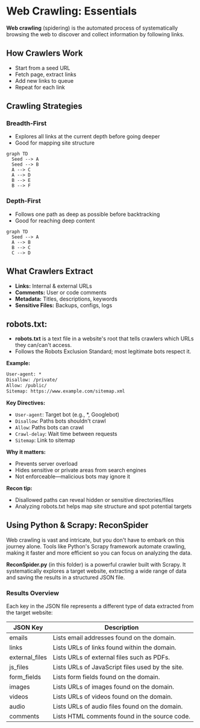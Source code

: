 # Web Crawling: Essentials

**Web crawling** (spidering) is the automated process of systematically browsing the web to discover and collect information by following links.

## How Crawlers Work
- Start from a seed URL
- Fetch page, extract links
- Add new links to queue
- Repeat for each link

## Crawling Strategies

### Breadth-First
- Explores all links at the current depth before going deeper
- Good for mapping site structure

```mermaid
graph TD
  Seed --> A
  Seed --> B
  A --> C
  A --> D
  B --> E
  B --> F
```

### Depth-First
- Follows one path as deep as possible before backtracking
- Good for reaching deep content

```mermaid
graph TD
  Seed --> A
  A --> B
  B --> C
  C --> D
```

## What Crawlers Extract
- **Links:** Internal & external URLs
- **Comments:** User or code comments
- **Metadata:** Titles, descriptions, keywords
- **Sensitive Files:** Backups, configs, logs

## robots.txt:
- **robots.txt** is a text file in a website's root that tells crawlers which URLs they can/can't access.
- Follows the Robots Exclusion Standard; most legitimate bots respect it.

**Example:**
```txt
User-agent: *
Disallow: /private/
Allow: /public/
Sitemap: https://www.example.com/sitemap.xml
```

**Key Directives:**
- `User-agent`: Target bot (e.g., *, Googlebot)
- `Disallow`: Paths bots shouldn't crawl
- `Allow`: Paths bots can crawl
- `Crawl-delay`: Wait time between requests
- `Sitemap`: Link to sitemap

**Why it matters:**
- Prevents server overload
- Hides sensitive or private areas from search engines
- Not enforceable—malicious bots may ignore it

**Recon tip:**
- Disallowed paths can reveal hidden or sensitive directories/files
- Analyzing robots.txt helps map site structure and spot potential targets 

## Using Python & Scrapy: ReconSpider
Web crawling is vast and intricate, but you don't have to embark on this journey alone. Tools like Python's Scrapy framework automate crawling, making it faster and more efficient so you can focus on analyzing the data.

**ReconSpider.py** (in this folder) is a powerful crawler built with Scrapy. It systematically explores a target website, extracting a wide range of data and saving the results in a structured JSON file.

### Results Overview
Each key in the JSON file represents a different type of data extracted from the target website:

| JSON Key        | Description                                      |
|-----------------|--------------------------------------------------|
| emails          | Lists email addresses found on the domain.        |
| links           | Lists URLs of links found within the domain.      |
| external_files  | Lists URLs of external files such as PDFs.        |
| js_files        | Lists URLs of JavaScript files used by the site.  |
| form_fields     | Lists form fields found on the domain.            |
| images          | Lists URLs of images found on the domain.         |
| videos          | Lists URLs of videos found on the domain.         |
| audio           | Lists URLs of audio files found on the domain.    |
| comments        | Lists HTML comments found in the source code.     |
 